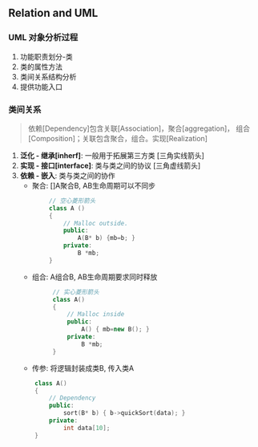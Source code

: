 ## <b>Relation and UML</b> ##

### <b>UML 对象分析过程</b> ###
1. 功能职责划分-类
2. 类的属性方法
3. 类间关系结构分析
4. 提供功能入口

### <b>类间关系</b> ###
>  依赖[Dependency]包含关联[Association]，聚合[aggregation]， 组合[Composition]；关联包含聚合，组合。实现[Realization]

1. <b>泛化 - 继承[inherf]</b>:  一般用于拓展第三方类 [三角实线箭头]
2. <b>实现 - 接口[interface]</b>:   类与类之间的协议 [三角虚线箭头]
3. <b>依赖 - 嵌入</b>: 类与类之间的协作
   - 聚合: []A聚合B, AB生命周期可以不同步 
    ```C++
            // 空心菱形箭头
            class A ()
            {
                // Malloc outside.
                public:
                    A(B* b) {mb=b; }
                private:
                    B *mb;
            }
    ```
   - 组合: A组合B,  AB生命周期要求同时释放
   ```C++
            // 实心菱形箭头
            class A()
            {
                // Malloc inside
                public:
                    A() { mb=new B(); }
                private:
                    B *mb;
            }
   ```
   - 传参: 将逻辑封装成类B, 传入类A
    ```C++
        class A()
        {
            // Dependency
            public:
                sort(B* b) { b->quickSort(data); }
            private:
                int data[10];
        }
    ```